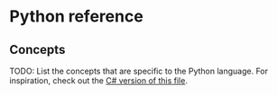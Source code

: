 # Python reference

## Concepts

TODO: List the concepts that are specific to the Python language. For inspiration, check out the [C# version of this file][csharp-implementing].

[csharp-implementing]: ../../csharp/reference/README.md
